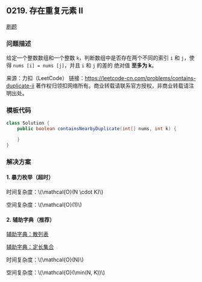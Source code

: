<script src="https://cdn.bootcss.com/mathjax/2.7.7/MathJax.js?config=TeX-AMS-MML_HTMLorMML"></script>

## 0219. 存在重复元素 II

[刷题](qu0219/solu/Solution.java)

### 问题描述

给定一个整数数组和一个整数 `k`，判断数组中是否存在两个不同的索引 `i` 和 `j`，使得 `nums [i] = nums [j]`，并且 `i` 和 `j` 的差的 绝对值 **至多为 k**。

来源：力扣（LeetCode）
链接：https://leetcode-cn.com/problems/contains-duplicate-ii
著作权归领扣网络所有。商业转载请联系官方授权，非商业转载请注明出处。

### 模板代码

``` java
class Solution {
    public boolean containsNearbyDuplicate(int[] nums, int k) {

    }
}
```

### 解决方案

#### 1. 暴力枚举（超时）

时间复杂度：\\(\mathcal{O}(N \cdot K)\\)

空间复杂度：\\(\mathcal{O}(1)\\)

#### 2. 辅助字典（推荐）

[辅助字典：散列表](qu0219/solu2/Solution.java)

[辅助字典：定长集合](qu0219/solu3/Solution.java)

时间复杂度：\\(\mathcal{O}(N)\\)

空间复杂度：\\(\mathcal{O}(\min(N, K))\\)